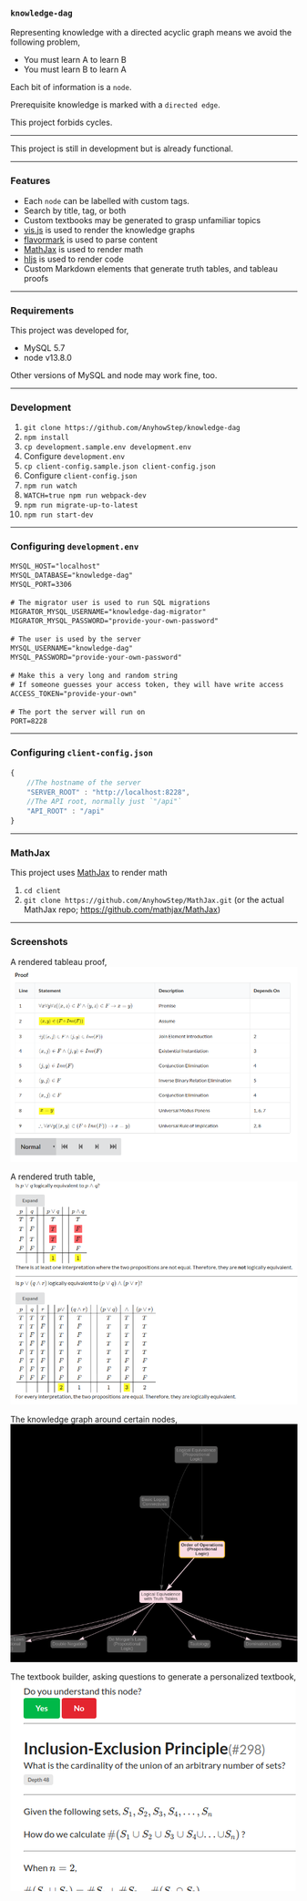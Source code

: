 ### `knowledge-dag`

Representing knowledge with a directed acyclic graph means
we avoid the following problem,

+ You must learn A to learn B
+ You must learn B to learn A

Each bit of information is a `node`.

Prerequisite knowledge is marked with a `directed edge`.

This project forbids cycles.

-----

This project is still in development but is already functional.

-----

### Features

+ Each `node` can be labelled with custom tags.
+ Search by title, tag, or both
+ Custom textbooks may be generated to grasp unfamiliar topics
+ [vis.js](https://visjs.org/) is used to render the knowledge graphs
+ [flavormark](https://github.com/AnyhowStep/flavormark) is used to parse content
+ [MathJax](https://github.com/mathjax/MathJax) is used to render math
+ [hljs](https://github.com/highlightjs/) is used to render code
+ Custom Markdown elements that generate truth tables, and tableau proofs

-----

### Requirements

This project was developed for,

+ MySQL 5.7
+ node v13.8.0

Other versions of MySQL and node may work fine, too.

-----

### Development

1. `git clone https://github.com/AnyhowStep/knowledge-dag`
1. `npm install`
1. `cp development.sample.env development.env`
1. Configure `development.env`
1. `cp client-config.sample.json client-config.json`
1. Configure `client-config.json`
1. `npm run watch`
1. `WATCH=true npm run webpack-dev`
1. `npm run migrate-up-to-latest`
1. `npm run start-dev`

-----

### Configuring `development.env`

```
MYSQL_HOST="localhost"
MYSQL_DATABASE="knowledge-dag"
MYSQL_PORT=3306

# The migrator user is used to run SQL migrations
MIGRATOR_MYSQL_USERNAME="knowledge-dag-migrator"
MIGRATOR_MYSQL_PASSWORD="provide-your-own-password"

# The user is used by the server
MYSQL_USERNAME="knowledge-dag"
MYSQL_PASSWORD="provide-your-own-password"

# Make this a very long and random string
# If someone guesses your access token, they will have write access
ACCESS_TOKEN="provide-your-own"

# The port the server will run on
PORT=8228
```

-----

### Configuring `client-config.json`

```js
{
    //The hostname of the server
    "SERVER_ROOT" : "http://localhost:8228",
    //The API root, normally just `"/api"`
    "API_ROOT" : "/api"
}
```

-----

### MathJax

This project uses [MathJax](https://github.com/mathjax/MathJax) to render math

1. `cd client`
1. `git clone https://github.com/AnyhowStep/MathJax.git`
   (or the actual MathJax repo; https://github.com/mathjax/MathJax)

-----

### Screenshots

A rendered tableau proof,
![Rendered tableau argument](doc/img/rendered-argument.png)

A rendered truth table,
![Rendered truth table](doc/img/rendered-truth-table.png)

The knowledge graph around certain nodes,
![Knowledge graph](doc/img/rendered-knowledge-graph.png)

The textbook builder, asking questions to generate a personalized textbook,
![Textbook builder in action](doc/img/textbook-builder.png)
